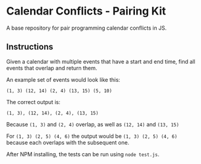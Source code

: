 # Calendar Conflicts - Pairing Kit

A base repository for pair programming calendar conflicts in JS.

## Instructions

Given a calendar with multiple events that have a start and end time, find all events that overlap and return them.

An example set of events would look like this:

```
(1, 3) (12, 14) (2, 4) (13, 15) (5, 10)
```

The correct output is:

```
(1, 3), (12, 14), (2, 4), (13, 15)
```

Because `(1, 3)` and `(2, 4)` overlap, as well as `(12, 14)` and `(13, 15)`

For `(1, 3) (2, 5) (4, 6)` the output would be `(1, 3) (2, 5) (4, 6)` because each overlaps with the subsequent one.


After NPM installing, the tests can be run using `node test.js`.

